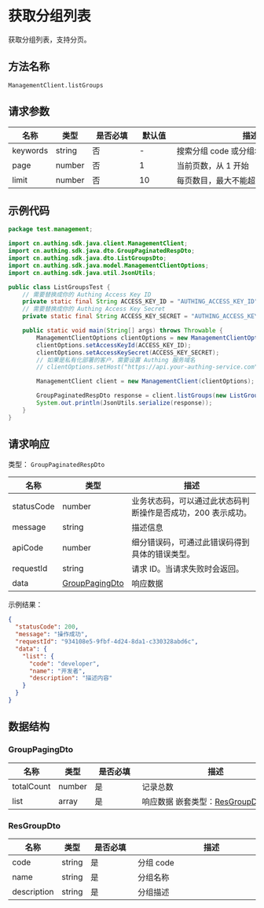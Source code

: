 # 获取分组列表

<!--
  警告⚠️：
  不要直接修改该文档，
  https://github.com/Authing/authing-docs-factory
  使用该项目进行生成
-->

<LastUpdated />

获取分组列表，支持分页。

## 方法名称

`ManagementClient.listGroups`

## 请求参数

| 名称 | 类型 | <div style="width:80px">是否必填</div> | <div style="width:60px">默认值</div> | <div style="width:300px">描述</div> | <div style="width:200px">示例值</div> |
| ---- | ---- | ---- | ---- | ---- | ---- |
 | keywords | string  | 否 | - | 搜索分组 code 或分组名称  | `分组1` |
 | page | number  | 否 | 1 | 当前页数，从 1 开始  | `1` |
 | limit | number  | 否 | 10 | 每页数目，最大不能超过 50，默认为 10  | `10` |




## 示例代码

```java
package test.management;

import cn.authing.sdk.java.client.ManagementClient;
import cn.authing.sdk.java.dto.GroupPaginatedRespDto;
import cn.authing.sdk.java.dto.ListGroupsDto;
import cn.authing.sdk.java.model.ManagementClientOptions;
import cn.authing.sdk.java.util.JsonUtils;

public class ListGroupsTest {
    // 需要替换成你的 Authing Access Key ID
    private static final String ACCESS_KEY_ID = "AUTHING_ACCESS_KEY_ID";
    // 需要替换成你的 Authing Access Key Secret
    private static final String ACCESS_KEY_SECRET = "AUTHING_ACCESS_KEY_SECRET";

    public static void main(String[] args) throws Throwable {
        ManagementClientOptions clientOptions = new ManagementClientOptions();
        clientOptions.setAccessKeyId(ACCESS_KEY_ID);
        clientOptions.setAccessKeySecret(ACCESS_KEY_SECRET);
        // 如果是私有化部署的客户，需要设置 Authing 服务域名
        // clientOptions.setHost("https://api.your-authing-service.com");

        ManagementClient client = new ManagementClient(clientOptions);

        GroupPaginatedRespDto response = client.listGroups(new ListGroupsDto());
        System.out.println(JsonUtils.serialize(response));
    }
}

```




## 请求响应

类型： `GroupPaginatedRespDto`

| 名称 | 类型 | 描述 |
| ---- | ---- | ---- |
| statusCode | number | 业务状态码，可以通过此状态码判断操作是否成功，200 表示成功。 |
| message | string | 描述信息 |
| apiCode | number | 细分错误码，可通过此错误码得到具体的错误类型。 |
| requestId | string | 请求 ID。当请求失败时会返回。 |
| data | <a href="#GroupPagingDto">GroupPagingDto</a> | 响应数据 |



示例结果：

```json
{
  "statusCode": 200,
  "message": "操作成功",
  "requestId": "934108e5-9fbf-4d24-8da1-c330328abd6c",
  "data": {
    "list": {
      "code": "developer",
      "name": "开发者",
      "description": "描述内容"
    }
  }
}
```

## 数据结构


### <a id="GroupPagingDto"></a> GroupPagingDto

| 名称 | 类型 | <div style="width:80px">是否必填</div> | <div style="width:300px">描述</div> | <div style="width:200px">示例值</div> |
| ---- |  ---- | ---- | ---- | ---- |
| totalCount | number | 是 | 记录总数   |  |
| list | array | 是 | 响应数据 嵌套类型：<a href="#ResGroupDto">ResGroupDto</a>。  |  |


### <a id="ResGroupDto"></a> ResGroupDto

| 名称 | 类型 | <div style="width:80px">是否必填</div> | <div style="width:300px">描述</div> | <div style="width:200px">示例值</div> |
| ---- |  ---- | ---- | ---- | ---- |
| code | string | 是 | 分组 code   |  `developer` |
| name | string | 是 | 分组名称   |  `开发者` |
| description | string | 是 | 分组描述   |  `描述内容` |


